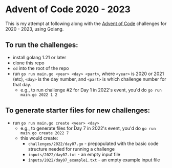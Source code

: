 # Advent of Code 2020 - 2023

This is my attempt at following along with the [Advent of Code](https://adventofcode.com) challenges for 2020 - 2023, using Golang.


## To run the challenges:

- install golang 1.21 or later
- clone this repo
- `cd` into the root of the repo
- run `go run main.go <year> <day> <part>`, where `<year>` is 2020 or 2021 (etc), `<day>` is the day number, and `<part>` is which challenge number for that day.
  - e.g., to run challenge #2 for Day 1 in 2022's event, you'd do `go run main.go 2022 1 2`

## To generate starter files for new challenges:

- run `go run main.go create <year> <day>`
  - e.g., to generate files for Day 7 in 2022's event, you'd do `go run main.go create 2022 7`
  - this would create:
    - `challenges/2022/day07.go` - prepopulated with the basic code structure needed for running a challenge
    - `inputs/2022/day07.txt` - an empty input file
    - `inputs/2022/day07_example1.txt` - an empty example input file
